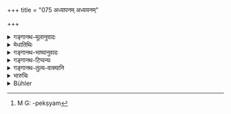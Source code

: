 +++
title = "075 अध्यापनम् अध्ययनम्"

+++

<details><summary>गङ्गानथ-मूलानुवादः</summary>

Teaching, studying, sacrificing for oneself, sacrificing for others, giving and receiving gifts are the six functions for the ‘first born’.—(75)
</details>

<details><summary>मेधातिथिः</summary>

प्रथमे ऽध्याये शास्त्रस्तुत्यर्थ एषां पाठः । इह तु विध्यर्थम् । यद्य् अपि तेषां केवलानां विधिर् उक्तस् तथापीह समस्य निर्दिश्यते सौहार्देन । विध्यन्तरसापेक्षम्[^१५९] एवेदं रूपम्, वचनाच् चैतेषां कर्मणाम् । अतो यथाविहितम् अनूद्य वक्ष्यमाणो ऽर्थो विधीयते ॥ १०.७५ ॥


[^१५९]:
     M G: -pekṣyam
</details>

<details><summary>गङ्गानथ-भाष्यानुवादः</summary>

These were mentioned under Discourse I, only with a view to eulogising the Treatise; on the present occasion they are mentioned for being enjoined. Though the injunction of each of them singly has already gone before, yet, in a friendly spirit, the author, sets them forth here collectively. And as this statement is dependent upon other injunctions, it is to be taken as reiterating what has Been enjoined before, for the purpose of introducing the forthcoming injunction.—(75)
</details>

<details><summary>गङ्गानथ-टिप्पन्यः</summary>

This verse is quoted in *Vīramitrodaya* (Paribhāṣā, p. 45).
</details>

<details><summary>गङ्गानथ-तुल्य-वाक्यानि</summary>

**(verses 10.74-76)  
**

See Comparative notes for [Verse
10.74].
</details>

<details><summary>भारुचिः</summary>

विध्यर्थम् एषाम् इहोपदेशः । प्रथमे ऽध्याये शास्त्रस्तुत्यर्थ उक्तः । अथ तु विधिर् एषां पूर्वशास्त्राद् एव विज्ञातुं शक्यस्, तत आपत्प्रकरणार्थम् एषाम् इहोपदेशो विज्ञेयः । इदानीं वर्गद्वयप्रविभागो दृष्टादृष्टार्थत्वाद् एषां प्रतिक्रियते ॥ १०.७५ ॥
</details>

<details><summary>Bühler</summary>

075	Teaching, studying, sacrificing for himself, sacrificing for others, making gifts and receiving them are the six acts (prescribed) for a Brahmana.
</details>
